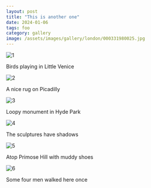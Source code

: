 ```yaml
---
layout: post
title: "This is another one"
date: 2024-01-06
tags: foo
category: gallery
image: /assets/images/gallery/london/000331980025.jpg 
---
```


![1](/assets/images/gallery/london/000331980025.jpg)
<footer>Birds playing in Little Venice</footer>

![2](/assets/images/gallery/london/000331980019.jpg)
<footer>A nice rug on Picadilly</footer>

![3](/assets/images/gallery/london/000331980022.jpg)
<footer>Loopy monument in Hyde Park</footer>

![4](/assets/images/gallery/london/000331980012.jpg)
<footer>The sculptures have shadows</footer>

![5](/assets/images/gallery/london/000331980004.jpg)
<footer>Atop Primose Hill with muddy shoes</footer>

![6](/assets/images/gallery/london/000331980009.jpg)
<footer>Some four men walked here once</footer>
